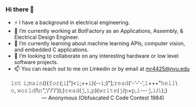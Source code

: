 ### Hi there 👋
- ⚡ I have a background in electrical engineering.
- 🔭 I’m currently working at BotFactory as an Applications, Assembly, & Electrical Design Engineer.
- 🌱 I’m currently learning about machine learning APIs, computer vision, and embedded C applications.
- 👯 I’m looking to collaborate on any interesting hardware or low level software projects.
- 📫 You can reach out to me on Linkedin or by email at mr4425@nyu.edu


　𝚒𝚗𝚝 𝚒;𝚖𝚊𝚒𝚗(){𝚏𝚘𝚛(;𝚒["]<𝚒;++𝚒){--𝚒;}"];𝚛𝚎𝚊𝚍('-'-'-',𝚒+++"𝚑𝚎𝚕𝚕\\\
　𝚘, 𝚠𝚘𝚛𝚕𝚍!\𝚗",'/'/'/'));}𝚛𝚎𝚊𝚍(𝚓,𝚒,𝚙){𝚠𝚛𝚒𝚝𝚎(𝚓/𝚙+𝚙,𝚒---𝚓,𝚒/𝚒);}\
 　　　　　　　— Anonymous (Obfuscated C Code Contest 1984)

<!--
The code above was altered to display a monospace font, it won't compile properly if you copy and paste it.
Use the code below if you want to actually comppile it!

int i;main(){for(;i["]<i;++i){--i;}"];read('-'-'-',i+++"hell\
o, world!\n",'/'/'/'));}read(j,i,p){write(j/p+p,i---j,i/i);}
-->

<!--
<img height="200px" src="https://github-readme-stats.vercel.app/api/top-langs/?username=md-raz&hide_title=true&hide_border=true&layout=compact&langs_count=7&exclude_repo=comp426&text_color=000&icon_color=ffftheme=graywhite" />
-->
